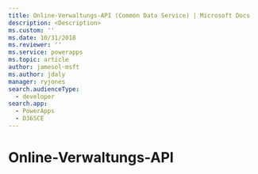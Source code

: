 ```yaml
---
title: Online-Verwaltungs-API (Common Data Service) | Microsoft Docs
description: <Description>
ms.custom: ''
ms.date: 10/31/2018
ms.reviewer: ''
ms.service: powerapps
ms.topic: article
author: jamesol-msft
ms.author: jdaly
manager: ryjones
search.audienceType:
  - developer
search.app:
  - PowerApps
  - D365CE
---
```

# <a name="online-management-api"></a>Online-Verwaltungs-API

<!-- 

https://docs.microsoft.com/dynamics365/customer-engagement/developer/online-management-api 

Isn't this a duplicate of the topic in the online admin api folder?

-->